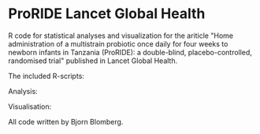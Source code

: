 # ProRIDE Lancet Global Health
R code for statistical analyses and visualization for the ariticle "Home administration of a multistrain probiotic once daily for four weeks to newborn infants in Tanzania (ProRIDE): a double-blind, placebo-controlled, randomised trial" published in Lancet Global Health.

The included R-scripts:

Analysis:

Visualisation:



All code written by Bjorn Blomberg.

